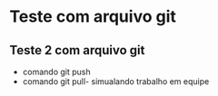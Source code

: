 # Teste com arquivo git

## Teste 2 com arquivo git

* comando git push
* comando git pull- simualando trabalho em equipe 
